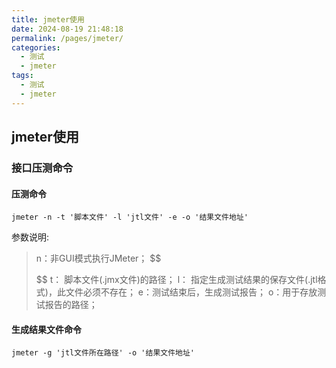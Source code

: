 ```yaml
---
title: jmeter使用
date: 2024-08-19 21:48:18
permalink: /pages/jmeter/
categories:
  - 测试
  - jmeter
tags:
  - 测试
  - jmeter
---
```



## jmeter使用

### 接口压测命令

#### 压测命令

```shell
jmeter -n -t '脚本文件' -l 'jtl文件' -e -o '结果文件地址'
```

 参数说明:

> n：非GUI模式执行JMeter；
> $$
> 
> $$
> t： 脚本文件(.jmx文件)的路径；
> l： 指定生成测试结果的保存文件(.jtl格式)，此文件必须不存在；
> e：测试结束后，生成测试报告；
> o：用于存放测试报告的路径；

#### 生成结果文件命令

```shell
jmeter -g 'jtl文件所在路径' -o '结果文件地址'
```



